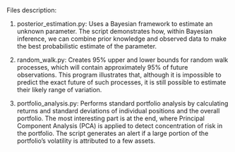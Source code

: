 Files description:
1) posterior_estimation.py: Uses a Bayesian framework to estimate an unknown parameter.
The script demonstrates how, within Bayesian inference, we can combine prior knowledge and observed data to make the best probabilistic estimate of the parameter.

3) random_walk.py: Creates 95% upper and lower bounds for random walk processes, which will contain approximately 95% of future observations.
This program illustrates that, although it is impossible to predict the exact future of such processes, it is still possible to estimate their likely range of variation.

3) portfolio_analysis.py: Performs standard portfolio analysis by calculating returns and standard deviations of individual positions and the overall portfolio.
The most interesting part is at the end, where Principal Component Analysis (PCA) is applied to detect concentration of risk in the portfolio.
The script generates an alert if a large portion of the portfolio’s volatility is attributed to a few assets.
